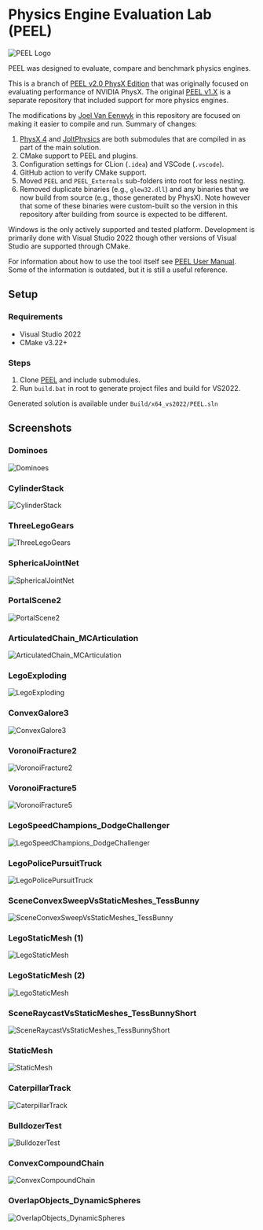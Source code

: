 # Physics Engine Evaluation Lab (PEEL)

![PEEL Logo](./Media/peel.png)

PEEL was designed to evaluate, compare and benchmark physics engines.

This is a branch of [PEEL v2.0 PhysX Edition](https://github.com/Pierre-Terdiman/PEEL_PhysX_Edition) that was originally focused on evaluating performance of NVIDIA PhysX. The original [PEEL v1.X](https://github.com/Pierre-Terdiman/PEEL) is a separate repository that included support for more physics engines.

The modifications by [Joel Van Eenwyk](https://github.com/joelvaneenwyk) in this repository are focused on making it easier to compile and run. Summary of changes:

1. [PhysX 4](https://github.com/NVIDIAGameWorks/PhysX)
and [JoltPhysics](https://github.com/jrouwe/JoltPhysics) are both submodules that are compiled in as part of the main solution.
2. CMake support to PEEL and plugins.
3. Configuration settings for CLion (`.idea`) and VSCode (`.vscode`).
4. GitHub action to verify CMake support.
5. Moved `PEEL` and `PEEL_Externals` sub-folders into root for less nesting.
6. Removed duplicate binaries (e.g., `glew32.dll`) and any binaries that we now build from source (e.g., those generated by PhysX). Note however that some of these binaries were custom-built so the version in this repository after building from source is expected to be different.

Windows is the only actively supported and tested platform. Development is primarily done with Visual Studio 2022 though other versions of Visual Studio are supported through CMake.

For information about how to use the tool itself see [PEEL User Manual](./Docs/PEEL%20User%20Manual.md). Some of the information is outdated, but it is still a useful reference.

## Setup

### Requirements

* Visual Studio 2022
* CMake v3.22+

### Steps

1. Clone [PEEL](https://github.com/joelvaneenwyk/peel) and include submodules.
2. Run `build.bat` in root to generate project files and build for VS2022.

Generated solution is available under `Build/x64_vs2022/PEEL.sln`

## Screenshots

### Dominoes

![Dominoes](./Media/Screenshots/Screenshot00.jpg?raw=true)

### CylinderStack

![CylinderStack](./Media/Screenshots/Screenshot01.jpg?raw=true)

### ThreeLegoGears

![ThreeLegoGears](./Media/Screenshots/Screenshot02.jpg?raw=true)

### SphericalJointNet

![SphericalJointNet](./Media/Screenshots/Screenshot03.jpg?raw=true)

### PortalScene2

![PortalScene2](./Media/Screenshots/Screenshot04.jpg?raw=true)

### ArticulatedChain_MCArticulation

![ArticulatedChain_MCArticulation](./Media/Screenshots/Screenshot05.jpg?raw=true)

### LegoExploding

![LegoExploding](./Media/Screenshots/Screenshot06.jpg?raw=true)

### ConvexGalore3

![ConvexGalore3](./Media/Screenshots/Screenshot07.jpg?raw=true)

### VoronoiFracture2

![VoronoiFracture2](./Media/Screenshots/Screenshot08.jpg?raw=true)

### VoronoiFracture5

![VoronoiFracture5](./Media/Screenshots/Screenshot09.jpg?raw=true)

### LegoSpeedChampions_DodgeChallenger

![LegoSpeedChampions_DodgeChallenger](./Media/Screenshots/Screenshot10.jpg?raw=true)

### LegoPolicePursuitTruck

![LegoPolicePursuitTruck](./Media/Screenshots/Screenshot11.jpg?raw=true)

### SceneConvexSweepVsStaticMeshes_TessBunny

![SceneConvexSweepVsStaticMeshes_TessBunny](./Media/Screenshots/Screenshot12.jpg?raw=true)

### LegoStaticMesh (1)

![LegoStaticMesh](./Media/Screenshots/Screenshot13.jpg?raw=true)

### LegoStaticMesh (2)

![LegoStaticMesh](./Media/Screenshots/Screenshot14.jpg?raw=true)

### SceneRaycastVsStaticMeshes_TessBunnyShort

![SceneRaycastVsStaticMeshes_TessBunnyShort](./Media/Screenshots/Screenshot15.jpg?raw=true)

### StaticMesh

![StaticMesh](./Media/Screenshots/Screenshot16.jpg?raw=true)

### CaterpillarTrack

![CaterpillarTrack](./Media/Screenshots/Screenshot17.jpg?raw=true)

### BulldozerTest

![BulldozerTest](./Media/Screenshots/Screenshot18.jpg?raw=true)

### ConvexCompoundChain

![ConvexCompoundChain](./Media/Screenshots/Screenshot19.jpg?raw=true)

### OverlapObjects_DynamicSpheres

![OverlapObjects_DynamicSpheres](./Media/Screenshots/Screenshot20.jpg?raw=true)
